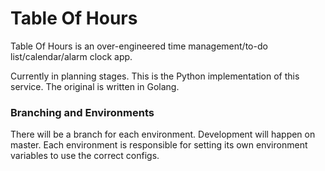 # Table Of Hours

Table Of Hours is an over-engineered time management/to-do list/calendar/alarm clock app.

Currently in planning stages. This is the Python implementation of this service. The original is written in Golang.

### Branching and Environments

There will be a branch for each environment. Development will happen on master. Each environment is responsible for setting its own environment variables to use the correct configs. 
